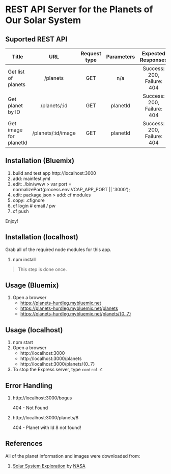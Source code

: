 # REST API Server for the Planets of Our Solar System

## Suported REST API

| Title                  | URL                | Request type | Parameters | Expected Responses         |
|------------------------|:------------------:|:------------:|:----------:|:--------------------------:|
| Get list of planets    | /planets           | GET          | n/a        | Success: 200, Failure: 404 |
| Get planet by ID       | /planets/:id       | GET          | planetId   | Success: 200, Failure: 404 |
| Get image for planetId | /planets/:id/image | GET          | planetId   | Success: 200, Failure: 404 |

## Installation (Bluemix)
1. build and test app http://localhost:3000
2. add: mainfest.yml
3. edit: ./bin/www > var port = normalizePort(process.env.VCAP_APP_PORT || '3000');
4. edit: package.json > add: cf modules
5. copy: .cfignore
6. cf login # email / pw
7. cf push

Enjoy!

## Installation (localhost)
Grab all of the required node modules for this app.
1. npm install

> This step is done once.

## Usage (Bluemix)
1. Open a browser
   * https://planets-hurdleg.mybluemix.net
   * https://planets-hurdleg.mybluemix.net/planets
   * https://planets-hurdleg.mybluemix.net/planets/{0..7}

## Usage (localhost)
1. npm start
2. Open a browser
   * http://localhost:3000
   * http://localhost:3000/planets
   * http://localhost:3000/planets/{0..7}
3. To stop the Express server, type `control-C`

## Error Handling
1. http://localhost:3000/bogus

   404 - Not Found

2. http://localhost:3000/planets/8

   404 - Planet with Id 8 not found!

## References
All of the planet information and images were downloaded from:
1. [Solar System Exploration](http://solarsystem.nasa.gov/planets/) by [NASA](http://http://www.nasa.gov/)

